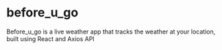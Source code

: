 # before_u_go
Before_u_go is a live weather app that tracks the weather at your location, built using React and Axios API

